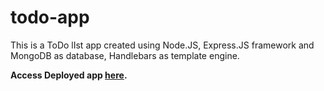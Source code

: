 # todo-app
This is a ToDo lIst app created using Node.JS, Express.JS framework and MongoDB as database, Handlebars as template engine.

**Access Deployed app [here](https://mitul-todo-app.herokuapp.com/).**
